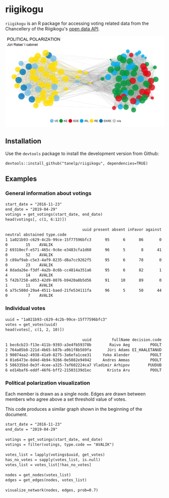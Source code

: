 # riigikogu

`riigikogu` is an R package for accessing voting related data from the Chancellery of the Riigikogu's [open data API](https://api.riigikogu.ee/swagger-ui.html).

![](figures/ratas_1st_cabinet.png)

## Installation

Use the `devtools` package to install the development version from Github:

```
devtools::install_github("tanelp/riigikogu", dependencies=TRUE)
```

## Examples

### General information about votings

```
start_date = "2016-11-23"
end_date = "2019-04-29"
votings = get_votings(start_date, end_date)
head(votings[, c(1, 6:12)])

                                  uuid present absent inFavor against neutral abstained type.code
1 1a021b93-c629-4c2b-99ce-15f77596bfc3      95      6      86       0       0        15    AVALIK
2 69310ecf-e571-465c-9c6e-e3483cfa1d60      96      5       8      41       0        52    AVALIK
3 c89af9ab-c5e3-4af9-8235-d8a7cc9262f5      95      6      78       0       0        23    AVALIK
4 8dada26e-f3df-4a2b-8c6b-cc4814a351a6      95      6      82       1       4        14    AVALIK
5 f42b7258-a053-42d9-8076-b9420a8b5d56      91     10      89       0       1        11    AVALIK
6 a75c580d-29a4-4511-baed-21fe534111fa      96      5      50      44       0         7    AVALIK
```

### Individual votes

```
uuid = "1a021b93-c629-4c2b-99ce-15f77596bfc3"
votes = get_votes(uuid)
head(votes[, c(1, 2, 10)])

                                  uuid         fullName decision.code
1 bec6cb23-f13e-411b-9393-a3e4fb59378b        Raivo Aeg         POOLT
2 764a05b8-221d-4b65-b87b-a9b1f8b569fa       Jüri Adams EI_HAALETANUD
3 90074aa2-4938-41a9-8275-3a6efa1cee31     Yoko Alender         POOLT
4 01e6473e-8d4d-4b94-9266-0e5082e94942     Andres Ammas         POOLT
5 586335bd-0e3f-4cee-a325-7af602224ca7 Vladimir Arhipov        PUUDUB
6 ed14baf6-eddf-46f6-bff2-21503139d1ec       Krista Aru         POOLT
```

### Political polarization visualization

Each member is drawn as a single node. Edges are drawn between members who agree above a set threshold value of votes.

This code produces a similar graph shown in the beginning of the document.

```
start_date = "2016-11-23"
end_date = "2019-04-29"

votings = get_votings(start_date, end_date)
votings = filter(votings, type.code == "AVALIK")

votes_list = lapply(votings$uuid, get_votes)
has_no_votes = sapply(votes_list, is.null)
votes_list = votes_list[!has_no_votes]

nodes = get_nodes(votes_list)
edges = get_edges(nodes, votes_list)

visualize_network(nodes, edges, prob=0.7)
```
